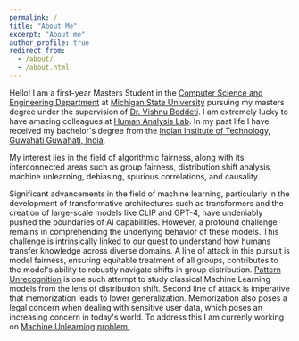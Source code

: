 ```yaml
---
permalink: /
title: "About Me"
excerpt: "About me"
author_profile: true
redirect_from: 
  - /about/
  - /about.html
---
```

Hello! I am a first-year Masters Student in the [Computer Science and Engineering Department](http://www.cse.msu.edu) at [Michigan State University](http://www.msu.edu/) pursuing my masters degree under the supervision of [Dr. Vishnu Boddeti](http://vishnu.boddeti.net/). I am extremely lucky to have amazing colleagues at [Human Analysis Lab](https://hal.cse.msu.edu/). In my past life I have received my bachelor's degree from the [Indian Institute of Technology, Guwahati Guwahati, India](https://www.iitg.ac.in/). 

My interest lies in the field of algorithmic fairness, along with its interconnected areas such as group fairness, distribution shift analysis, machine unlearning, debiasing, spurious correlations, and causality.


Significant advancements in the field of machine learning, particularly in the development of transformative architectures such as transformers and the creation of large-scale models like CLIP and GPT-4, have undeniably pushed the boundaries of AI capabilities. However, a profound challenge remains in comprehending the underlying behavior of these models. This challenge is intrinsically linked to our quest to understand how humans transfer knowledge across diverse domains. A line of attack in this pursuit is model fairness, ensuring equitable treatment of all groups, contributes to the model's ability to robustly navigate shifts in group distribution. [Pattern Unrecognition](https://sachit3022.github.io/posts/pattern_unrecogntion/) is one such attempt to study classical Machine Learning models from the lens of distribution shift. Second line of attack is imperative that memorization leads to lower generalization. Memorization also poses a legal concern when dealing with sensitive user data, which poses an increasing concern in today's world. To address this I am currenly working on [Machine Unlearning problem.](https://unlearning-challenge.github.io/)


